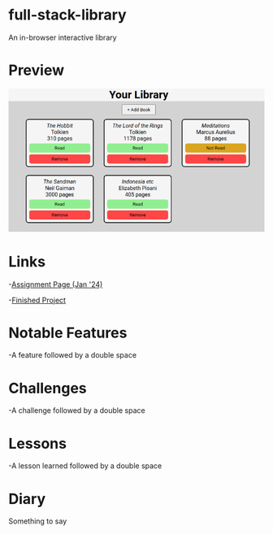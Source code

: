 # full-stack-library
An in-browser interactive library

# Preview

<div align="center">
    <img src="./project-preview.png">
</div>

# Links

-[Assignment Page (Jan '24)](https://www.theodinproject.com/lessons/node-path-javascript-library)

-[Finished Project](https://erreurdesyntaxe.github.io/full-stack-library)

# Notable Features

-A feature followed by a double space  

# Challenges

-A challenge followed by a double space  

# Lessons

-A lesson learned followed by a double space  

# Diary

Something to say

